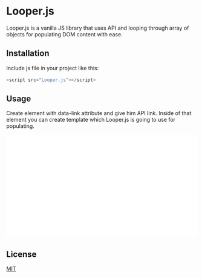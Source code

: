 # Looper.js

Looper.js is a vanilla JS library that uses API and looping through array of objects for populating DOM content with ease.

## Installation

Include js file in your project like this: 

```javascript
<script src="Looper.js"></script>
```

## Usage

Create element with data-link attribute and give him API link. Inside of that element you can create template which Looper.js is going to use for populating. 

![Template example](Looper.svg?raw=true) 

## License
[MIT](https://choosealicense.com/licenses/mit/)
